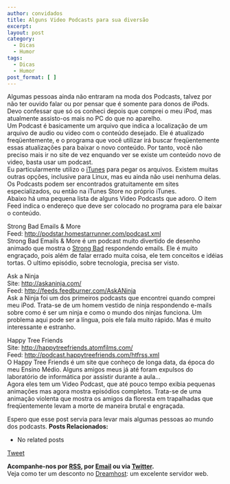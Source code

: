 ```yaml
---
author: convidados
title: Alguns Video Podcasts para sua diversão
excerpt:
layout: post
category:
  - Dicas
  - Humor
tags:
  - Dicas
  - Humor
post_format: [ ]
---
```

Algumas pessoas ainda não entraram na moda dos Podcasts, talvez por não ter ouvido falar ou por pensar que é somente para donos de iPods. Devo confessar que só os conheci depois que comprei o meu iPod, mas atualmente assisto-os mais no PC do que no aparelho.  
Um Podcast é basicamente um arquivo que indica a localização de um arquivo de audio ou video com o conteúdo desejado. Ele é atualizado freqüentemente, e o programa que você utilizar irá buscar freqüentemente essas atualizações para baixar o novo conteúdo. Por tanto, você não preciso mais ir no site de vez enquando ver se existe um conteúdo novo de video, basta usar um podcast.  
Eu particularmente utilizo o [iTunes][1] para pegar os arquivos. Existem muitas outras opções, inclusive para Linux, mas eu ainda não usei nenhuma delas.  
Os Podcasts podem ser encontrados gratuitamente em sites especializados, ou então na iTunes Store no próprio iTunes.  
Abaixo há uma pequena lista de alguns Video Podcasts que adoro. O item Feed indica o endereço que deve ser colocado no programa para ele baixar o conteúdo.  
  
Strong Bad Emails & More  
Feed: <http://podstar.homestarrunner.com/podcast.xml>  
Strong Bad Emails & More é um podcast muito divertido de desenho animado que mostra o [Strong Bad][2] respondendo emails. Ele é muito engraçado, pois além de falar errado muita coisa, ele tem conceitos e idéias tortas. O ultimo episódio, sobre tecnologia, precisa ser visto.

Ask a Ninja  
Site: <http://askaninja.com/>  
Feed: <http://feeds.feedburner.com/AskANinja>  
Ask a Ninja foi um dos primeiros podcasts que encontrei quando comprei meu iPod. Trata-se de um homem vestido de ninja respondendo e-mails sobre como é ser um ninja e como o mundo dos ninjas funciona. Um problema aqui pode ser a língua, pois ele fala muito rápido. Mas é muito interessante e estranho.

Happy Tree Friends  
Site: <http://happytreefriends.atomfilms.com/>  
Feed: <http://podcast.happytreefriends.com/htfrss.xml>  
O Happy Tree Friends é um site que conheço de longa data, da época do meu Ensino Médio. Alguns amigos meus já até foram expulsos do laboratório de informática por assistir durante a aula…  
Agora eles tem um Video Podcast, que até pouco tempo exibia pequenas animações mas agora mostra episódios completos. Trata-se de uma animação violenta que mostra os amigos da floresta em trapalhadas que freqüentemente levam a morte de maneira brutal e engraçada.

Espero que esse post servia para levar mais algumas pessoas ao mundo dos podcasts. 
**Posts Relacionados:** 
*   No related posts



[Tweet][3] 





**Acompanhe-nos por [ RSS][4], por [Email][5] ou via [Twitter][6].**  
Veja como ter um desconto no [Dreamhost][7]: um excelente servidor web.

 [1]: http://www.apple.com/itunes/
 [2]: http://en.wikipedia.org/wiki/Strong_bad
 [3]: https://twitter.com/share
 [4]: http://feeds.feedburner.com/VidaGeek
 [5]: http://feedburner.google.com/fb/a/mailverify?uri=VidaGeek&loc=pt_BR
 [6]: http://twitter.com/blogvidageek
 [7]: http://vidageek.net/dreamhost/
